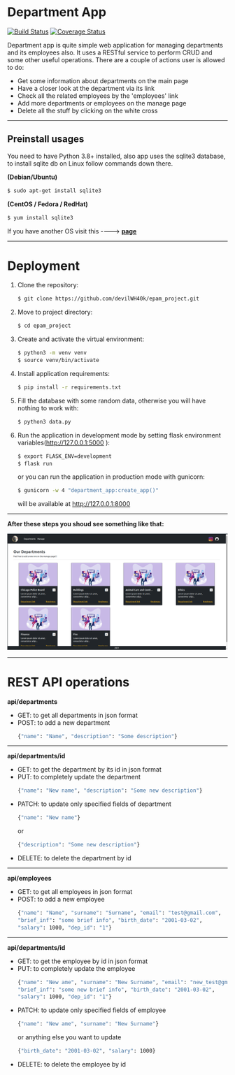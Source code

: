 # Department App 
[![Build Status](https://app.travis-ci.com/devilWH40k/epam_project.svg?branch=main)](https://app.travis-ci.com/devilWH40k/epam_project)
[![Coverage Status](https://coveralls.io/repos/github/devilWH40k/epam_project/badge.svg)](https://coveralls.io/github/devilWH40k/epam_project)

Department app is quite simple web application for managing departments and its employees also.
It uses a RESTful service to perform CRUD and some other useful operations. There are a couple
of actions user is allowed to do:
- Get some information about departments on the main page
- Have a closer look at the department via its link
- Check all the related employees by the 'employees' link
- Add more departments or employees on the manage page
- Delete all the stuff by clicking on the white cross
-------------

## Preinstall usages

You need to have Python 3.8+ installed, also app uses the sqlite3 database, to install sqlite db on
Linux follow commands down there.

**(Debian/Ubuntu)**
```sh
$ sudo apt-get install sqlite3
```
**(CentOS / Fedora / RedHat)**
```sh
$ yum install sqlite3
```

If you have another OS visit this ----> **[page]** 

-------------

# Deployment

1. Clone the repository:
    ```sh
    $ git clone https://github.com/devilWH40k/epam_project.git
    ```
2. Move to project directory:
    ```sh
    $ cd epam_project
    ```
3. Create and activate the virtual environment:
    ```sh
    $ python3 -m venv venv
    $ source venv/bin/activate
    ```
4. Install application requirements:
    ```sh
    $ pip install -r requirements.txt
    ```
5. Fill the database with some random data, otherwise you will have nothing to work with:
    ```sh
    $ python3 data.py
    ``` 
6. Run the application in development mode by setting flask environment variables(http://127.0.0.1:5000 ):
    ```sh
    $ export FLASK_ENV=development
    $ flask run
    ```
   or you can run the application in production mode with gunicorn:
    ```sh
    $ gunicorn -w 4 "department_app:create_app()"
    ```
   will be available at http://127.0.0.1:8000 
-------------
**After these steps you shoud see something like that:**

![](https://github.com/devilWH40k/epam_project/blob/main/documentation/mockups/departments.png?raw=True)

-------------

# REST API operations

**api/departments**
- GET: to get all departments in json format
- POST: to add a new department
    ```sh
    {"name": "Name", "description": "Some description"}
    ```
-------------
**api/departments/id**
- GET: to get the department by its id in json format
- PUT: to completely update the department
    ```sh
    {"name": "New name", "description": "Some new description"}
    ```
- PATCH: to update only specified fields of department
    ```sh
    {"name": "New name"}
    ```
  or
    ```sh
    {"description": "Some new description"}
    ```
- DELETE: to delete the department by id
-------------
**api/employees**
- GET: to get all employees in json format
- POST: to add a new employee
    ```sh
    {"name": "Name", "surname": "Surname", "email": "test@gmail.com", 
    "brief_inf": "some brief info", "birth_date": "2001-03-02",
    "salary": 1000, "dep_id": "1"}
    ```
-------------
**api/departments/id**
- GET: to get the employee by id in json format
- PUT: to completely update the employee
    ```sh
    {"name": "New ame", "surname": "New Surname", "email": "new_test@gmail.com", 
    "brief_inf": "some new brief info", "birth_date": "2001-03-02",
    "salary": 1000, "dep_id": "1"}
    ```
- PATCH: to update only specified fields of employee
    ```sh
    {"name": "New ame", "surname": "New Surname"}
    ```
  or anything else you want to update
    ```sh
    {"birth_date": "2001-03-02", "salary": 1000}
    ```
- DELETE: to delete the employee by id


[page]: <https://www.servermania.com/kb/articles/install-sqlite/>